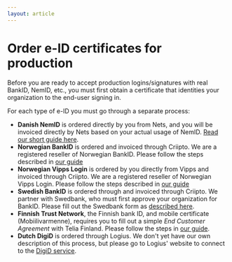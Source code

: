 ```yaml
---
layout: article
---
```


# Order e-ID certificates for production

Before you are ready to accept production logins/signatures with real BankID, NemID, etc., you must first obtain a certificate that identities your organization to the end-user signing in.

For each type of e-ID you must go through a separate process:

- **Danish NemID** is ordered directly by you from Nets, and you will be invoiced directly by Nets based on your actual usage of NemID. [Read our short guide here](/eid-specifics/order-dk-nemid).
- **Norwegian BankID** is ordered and invoiced through Criipto. We are a registered reseller of Norwegian BankID. Please follow the steps described in [our guide](/eid-specifics/order-no-bankid)
- **Norwegian Vipps Login** is ordered by you directly from Vipps and invoiced through Criipto. We are a registered reseller of Norwegian Vipps Login. Please follow the steps described in [our guide](/eid-specifics/order-no-vipps)
- **Swedish BankID** is ordered through and invoiced through Criipto. We partner with Swedbank, who must first approve your organization for BankID. Please fill out the Swedbank form as [described here](/eid-specifics/order-se-bankid/).
- **Finnish Trust Network**, the Finnish bank ID, and mobile certificate (Mobiilivarmenne), requires you to fill out a simple *End Customer Agreement* with Telia Finland. Please follow the steps in [our guide](/eid-specifics/order-fi-bankid/).
- **Dutch DigiD** is ordered through Logius. We don't yet have our own description of this process, but please go to Logius' website to connect to the [DigiD service](https://logius.nl/diensten/digid/aansluiten-op-digid).